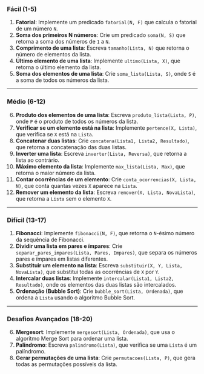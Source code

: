 ### **Fácil** (1-5)

1. **Fatorial**: Implemente um predicado `fatorial(N, F)` que calcula o fatorial de um número `N`.
2. **Soma dos primeiros N números**: Crie um predicado `soma(N, S)` que retorna a soma dos números de `1` a `N`.
3. **Comprimento de uma lista**: Escreva `tamanho(Lista, N)` que retorna o número de elementos da lista.
4. **Último elemento de uma lista**: Implemente `ultimo(Lista, X)`, que retorna o último elemento da lista.
5. **Soma dos elementos de uma lista**: Crie `soma_lista(Lista, S)`, onde `S` é a soma de todos os números da lista.

---

### **Médio** (6-12)

6. **Produto dos elementos de uma lista**: Escreva `produto_lista(Lista, P)`, onde `P` é o produto de todos os números da lista.
7. **Verificar se um elemento está na lista**: Implemente `pertence(X, Lista)`, que verifica se `X` está na `Lista`.
8. **Concatenar duas listas**: Crie `concatena(Lista1, Lista2, Resultado)`, que retorna a concatenação das duas listas.
9. **Inverter uma lista**: Escreva `inverter(Lista, Reversa)`, que retorna a lista ao contrário.
10. **Máximo elemento da lista**: Implemente `max_lista(Lista, Max)`, que retorna o maior número da lista.
11. **Contar ocorrências de um elemento**: Crie `conta_ocorrencias(X, Lista, N)`, que conta quantas vezes `X` aparece na `Lista`.
12. **Remover um elemento da lista**: Escreva `remover(X, Lista, NovaLista)`, que retorna a `Lista` sem o elemento `X`.

---

### **Difícil** (13-17)

1. **Fibonacci**: Implemente `fibonacci(N, F)`, que retorna o `N`-ésimo número da sequência de Fibonacci.
2. **Dividir uma lista em pares e ímpares**: Crie `separar_pares_impares(Lista, Pares, Impares)`, que separa os números pares e ímpares em listas diferentes.
3. **Substituir um elemento na lista**: Escreva `substituir(X, Y, Lista, NovaLista)`, que substitui todas as ocorrências de `X` por `Y`.
4. **Intercalar duas listas**: Implemente `intercalar(Lista1, Lista2, Resultado)`, onde os elementos das duas listas são intercalados.
5. **Ordenação (Bubble Sort)**: Crie `bubble_sort(Lista, Ordenada)`, que ordena a `Lista` usando o algoritmo Bubble Sort.

---

### **Desafios Avançados** (18-20)

6. **Mergesort**: Implemente `mergesort(Lista, Ordenada)`, que usa o algoritmo Merge Sort para ordenar uma lista.
7. **Palíndromo**: Escreva `palindromo(Lista)`, que verifica se uma `Lista` é um palíndromo.
8. **Gerar permutações de uma lista**: Crie `permutacoes(Lista, P)`, que gera todas as permutações possíveis da lista.